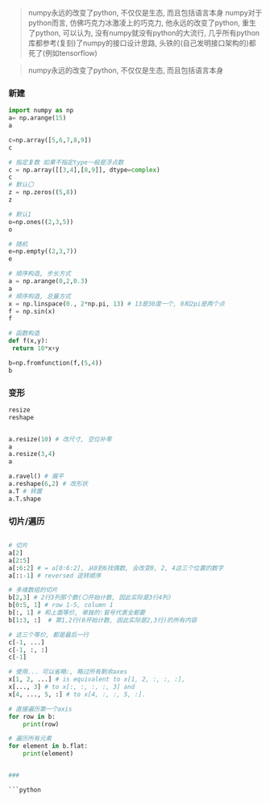 > numpy永远的改变了python, 不仅仅是生态, 而且包括语言本身
> numpy对于python而言, 仿佛巧克力冰激凌上的巧克力, 
> 他永远的改变了python, 重生了python, 可以认为, 没有numpy就没有python的大流行, 
> 几乎所有python库都参考(复刻)了numpy的接口设计思路, 
> 头铁的(自己发明接口架构的)都死了(例如tensorflow)

> numpy永远的改变了python, 不仅仅是生态, 而且包括语言本身



### 新建

```python
import numpy as np
a= np.arange(15)
a

c=np.array([5,6,7,8,9])
c

# 指定复数 如果不指定type一般是浮点数
c = np.array([[3,4],[8,9]], dtype=complex)
c
# 默认〇
z = np.zeros((5,8))
z

# 默认1
o=np.ones((2,3,5))
o

# 随机
e=np.empty((2,3,7))
e

# 顺序构造, 步长方式
a = np.arange(0,2,0.3)
a
# 顺序构造, 总量方式
x = np.linspace(0., 2*np.pi, 13) # 13是30度一个, 0和2pi是两个点
f = np.sin(x)
f

# 函数构造
def f(x,y):
 return 10*x+y

b=np.fromfunction(f,(5,4))
b


```


### 变形

```python
resize 
reshape


a.resize(10) # 改尺寸, 空位补零
a
a.resize(3,4) 
a

a.ravel() # 展平
a.reshape(6,2) # 改形状
a.T # 转置
a.T.shape


```





### 切片/遍历
```python

# 切片
a[2]
a[2:5]
a[:6:2] # = a[0:6:2], 从0到6找偶数, 会改变0, 2, 4这三个位置的数字
a[::-1] # reversed 逆转顺序

# 多维数组的切片
b[2,3] # 2行3列那个数(〇开始计数, 因此实际是3行4列)
b[0:5, 1] # row 1-5, column 1
b[:, 1] # 和上面等价, 单独的:冒号代表全都要
b[1:3, :]  # 第1,2行(0开始计数, 因此实际是2,3行)的所有内容

# 这三个等价, 都是最后一行
c[-1, ...]  
c[-1, :, :] 
c[-1]

# 使用... 可以省略:, 略过所有剩余axes
x[1, 2, ...] # is equivalent to x[1, 2, :, :, :],
x[..., 3] # to x[:, :, :, :, 3] and
x[4, ..., 5, :] # to x[4, :, :, 5, :].

# 直接遍历第一个axis
for row in b:
    print(row)

# 遍历所有元素
for element in b.flat:
    print(element)   


### 

```python



```



### 

```python



```



### 

```python



```



